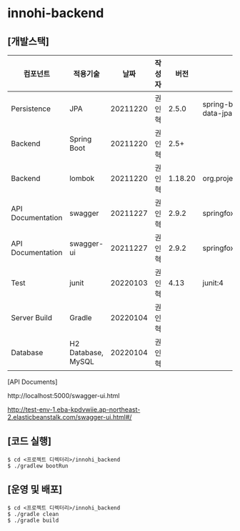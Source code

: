 # innohi-backend

## [개발스택]

|컴포넌트|적용기술|날짜|작성자|버전|비고|
|---|---|------|---|---|-----|
Persistence|JPA|20211220|권인혁|2.5.0|spring-boot-starter-data-jpa|
Backend|Spring Boot|20211220|권인혁|2.5+||
Backend|lombok|20211220|권인혁|1.18.20|org.projectlombok:lombok|
API Documentation|swagger|20211227|권인혁|2.9.2|springfox-swagger2|
API Documentation|swagger-ui|20211227|권인혁|2.9.2|springfox-swagger-ui|
Test|junit|20220103|권인혁|4.13|junit:4|
Server Build|Gradle|20220104|권인혁|||
Database|H2 Database, MySQL|20220104|권인혁|||

[API Documents]

http://localhost:5000/swagger-ui.html

http://test-env-1.eba-kpdvwiie.ap-northeast-2.elasticbeanstalk.com/swagger-ui.html#/

## [코드 실행]

```
$ cd <프로젝트 디렉터리>/innohi_backend
$ ./gradlew bootRun
```

## [운영 및 배포]

```
$ cd <프로젝트 디렉터리>/innohi_backend
$ ./gradle clean
$ ./gradle build
```
